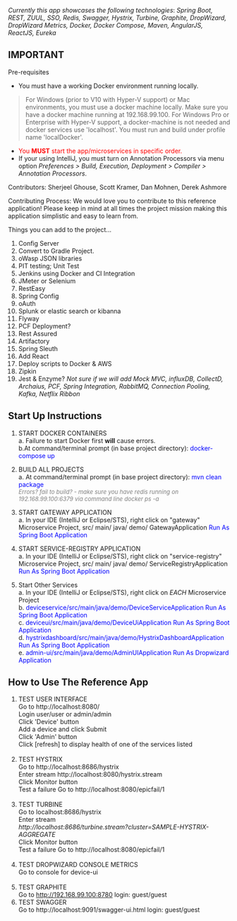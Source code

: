 
*Currently this app showcases the following technologies*:
*Spring Boot, REST, ZUUL, SSO, Redis, Swagger, Hystrix, Turbine, Graphite, DropWizard, DropWizard Metrics, Docker, Docker Compose, Maven, AngularJS, ReactJS, Eureka*

IMPORTANT
-----------------
Pre-requisites
* You must have a working Docker environment running locally.

> For Windows (prior to V10 with Hyper-V support) or Mac environments, you must use a docker machine locally. Make sure you have a docker machine running at 192.168.99.100.
> For Windows Pro or Enterprise with Hyper-V support, a docker-machine is not needed and docker services use 'localhost'. You must run and build under profile name 'localDocker'.

* <font color="red">You **MUST** start the app/microservices in specific order.</font>
* If your using IntelliJ, you must turn on Annotation Processors via menu option *Preferences > Build, Execution, Deployment > Compiler > Annotation Processors*.

Contributors: Sherjeel Ghouse, Scott Kramer, Dan Mohnen, Derek Ashmore

Contributing Process: We would love you to contribute to this reference application!  Please keep in mind at all times the project mission making this application simplistic and easy to learn from.

Things you can add to the project...
 1) Config Server
 2) Convert to Gradle Project.
 3) oWasp JSON libraries
 4) PIT testing; Unit Test
 5) Jenkins using Docker  and  CI Integration
 6) JMeter or Selenium
 7) RestEasy
 8) Spring Config
 9) oAuth
10) Splunk or elastic search or kibanna
22) Flyway
23) PCF Deployment?
24) Rest Assured
25) Artifactory
26) Spring Sleuth
27) Add React
28) Deploy scripts to Docker & AWS
29) Zipkin
30) Jest & Enzyme?
*Not sure if we will add Mock MVC, influxDB, CollectD, Archaius, PCF, Spring Integration, RabbitMQ, Connection Pooling, Kafka, Netflix Ribbon*

Start Up Instructions
----------------------
 1. START DOCKER CONTAINERS<br>
     a. Failure to start Docker first **will** cause errors.<br>
     b.At command/terminal prompt (in base project directory): <font color="blue">docker-compose up</font>

 2. BUILD ALL PROJECTS<br>
     a. At command/terminal prompt (in base project directory): <font color="blue">mvn clean package</font><br>
     <font color="gray" size="2">*Errors? fail to build? - make sure you have redis running on 192.168.99.100:6379 via command line docker ps -a*</font> 

 3. START GATEWAY APPLICATION<br>
     a. In your IDE (IntelliJ or Eclipse/STS), right click on "gateway" Microservice Project, src/ main/ java/ demo/ GatewayApplication <font color="blue">Run As Spring Boot Application</font>

 4. START SERVICE-REGISTRY APPLICATION<br>
     a. In your IDE (IntelliJ or Eclipse/STS), right click on "service-registry" Microservice Project, src/ main/ java/ demo/ ServiceRegistryApplication <font color="blue">Run As Spring Boot Application</font>

 5. Start Other Services<br>
     a. In your IDE (IntelliJ or Eclipse/STS), right click on *EACH* Microservice Project<br>
     b. <font color="blue">deviceservice/src/main/java/demo/DeviceServiceApplication Run As Spring Boot Application</font><br>
     c. <font color="blue">deviceui/src/main/java/demo/DeviceUiApplication Run As Spring Boot Application</font><br>
     d. <font color="blue">hystrixdashboard/src/main/java/demo/HystrixDashboardApplication Run As Spring Boot Application</font><br>
     e. <font color="blue">admin-ui/src/main/java/demo/AdminUIApplication Run As Dropwizard Application</font><br>

How to Use The Reference App
----------------------------
 1. TEST USER INTERFACE<br>
     Go to http://localhost:8080/<br>
     Login user/user  or admin/admin<br>
     Click 'Device' button<br>
     Add a device and click Submit<br>
     Click 'Admin' button<br>
     Click [refresh] to display health of one of the services listed<br>
     <br>   
 2. TEST HYSTRIX<br>
     Go to http://localhost:8686/hystrix<br>
     Enter stream http://localhost:8080/hystrix.stream<br>
     Click Monitor button<br>
     Test a failure Go to http://localhost:8080/epicfail/1<br>
     <br>
 3. TEST TURBINE<br>
     Go to localhost:8686/hystrix<br>
     Enter stream<br>
     *http://localhost:8686/turbine.stream?cluster=SAMPLE-HYSTRIX-AGGREGATE*<br>
     Click Monitor button<br>
     Test a failure Go to http://localhost:8080/epicfail/1<br>
     <br>
 4. TEST DROPWIZARD CONSOLE METRICS<br>
     Go to console for device-ui<br>
     <br>
 5. TEST GRAPHITE<br>
     Go to http://192.168.99.100:8780
     login: guest/guest
     <br>
 6. TEST SWAGGER<br>
     Go to http://localhost:9091/swagger-ui.html
     login: guest/guest
     <br>